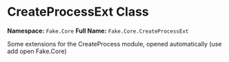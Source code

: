 # CreateProcessExt Class

**Namespace:** `Fake.Core`
**Full Name:** `Fake.Core.CreateProcessExt`

Some extensions for the CreateProcess module, opened automatically (use add open Fake.Core)